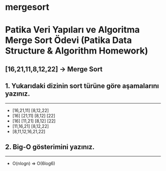 # mergesort

# Patika Veri Yapıları ve Algoritma Merge Sort Ödevi (Patika Data Structure & Algorithm Homework)

## **[16,21,11,8,12,22] -> Merge Sort**
## **1. Yukarıdaki dizinin sort türüne göre aşamalarını yazınız.**
---
* [16,21,11] [8,12,22]
* [16] [21,11] [8,12] [22]
* [16] [11,21] [8,12] [22]
* [11,16,21] [8,12,22]
* [8,11,12,16,21,22]
## **2. Big-O gösterimini yazınız.**
---
* O(nlogn) => O(6log6)
